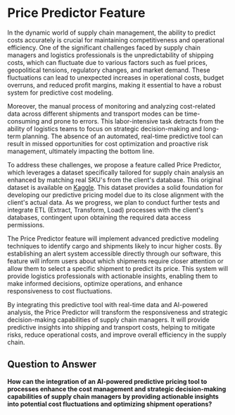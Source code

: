 # Price Predictor Feature

In the dynamic world of supply chain management, the ability to predict costs accurately is crucial for maintaining competitiveness and operational efficiency. One of the significant challenges faced by supply chain managers and logistics professionals is the unpredictability of shipping costs, which can fluctuate due to various factors such as fuel prices, geopolitical tensions, regulatory changes, and market demand. These fluctuations can lead to unexpected increases in operational costs, budget overruns, and reduced profit margins, making it essential to have a robust system for predictive cost modeling.

Moreover, the manual process of monitoring and analyzing cost-related data across different shipments and transport modes can be time-consuming and prone to errors. This labor-intensive task detracts from the ability of logistics teams to focus on strategic decision-making and long-term planning. The absence of an automated, real-time predictive tool can result in missed opportunities for cost optimization and proactive risk management, ultimately impacting the bottom line.

To address these challenges, we propose a feature called Price Predictor, which leverages a dataset specifically tailored for supply chain analysis an enhanced by matching real SKU's from the client's database. This original dataset is available on [Kaggle](https://www.kaggle.com/datasets/harshsingh2209/supply-chain-analysis/download?datasetVersionNumber=1). This dataset provides a solid foundation for developing our predictive pricing model due to its close alignment with the client's actual data. As we progress, we plan to conduct further tests and integrate ETL (Extract, Transform, Load) processes with the client's databases, contingent upon obtaining the required data access permissions.

The Price Predictor feature will implement advanced predictive modeling techniques to identify cargo and shipments likely to incur higher costs. By establishing an alert system accessible directly through our software, this feature will inform users about which shipments require closer attention or allow them to select a specific shipment to predict its price. This system will provide logistics professionals with actionable insights, enabling them to make informed decisions, optimize operations, and enhance responsiveness to cost fluctuations.

By integrating this predictive tool with real-time data and AI-powered analysis, the Price Predictor will transform the responsiveness and strategic decision-making capabilities of supply chain managers. It will provide predictive insights into shipping and transport costs, helping to mitigate risks, reduce operational costs, and improve overall efficiency in the supply chain.

## Question to Answer

**How can the integration of an AI-powered predictive pricing tool to processes enhance the cost management and strategic decision-making capabilities of supply chain managers by providing actionable insights into potential cost fluctuations and optimizing shipment operations?**